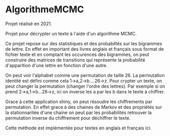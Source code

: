 # AlgorithmeMCMC

Projet réalisé en 2021.

Projet pour décrypter un texte à l'aide d'un algorithme MCMC.

Ce projet repose sur des statistiques et des probabiltés sur les bigrammes de lettre. En effet en important des livres anglais et français sous format de fichier texte et en comptant les occurences des bigrammes, on peut construire des matrices de transitions qui représente la probabilité d'apparition d'une lettre en fonction d'une autre.

On peut voir l'alphabet comme une permutation de taille 26. La permutation identité est défini comme cela 1->a,2->b....26->z.
Pour crypter un texte, on peut changer la permutation (changer l'ordre des lettres). Par exemple si on prend 2->a,1->b...26->z, ici on inverse les a par les b dans le texte à chiffrer.

Grace à cette application shiny, on peut résoudre les chiffrements par permutation. En effet grace à des chaines de Markov et des propriétés sur la stationnaritée d'une chaine on peut par les probabilités  retrouver la permutation inverse du chiffrement pour déchiffrer le texte.

Cette méthode est implémentée pour textes en anglais et français ici.










